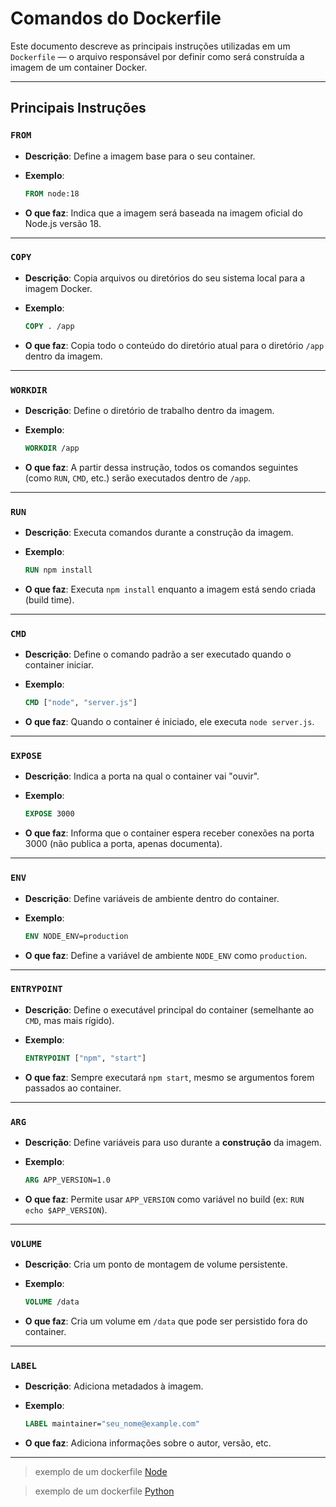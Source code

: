# Comandos do Dockerfile

Este documento descreve as principais instruções utilizadas em um `Dockerfile` — o arquivo responsável por definir como será construída a imagem de um container Docker.

---

##  Principais Instruções

### `FROM`

* **Descrição**: Define a imagem base para o seu container.
* **Exemplo**:

  ```dockerfile
  FROM node:18
  ```
* **O que faz**: Indica que a imagem será baseada na imagem oficial do Node.js versão 18.

---

### `COPY`

* **Descrição**: Copia arquivos ou diretórios do seu sistema local para a imagem Docker.
* **Exemplo**:

  ```dockerfile
  COPY . /app
  ```
* **O que faz**: Copia todo o conteúdo do diretório atual para o diretório `/app` dentro da imagem.

---

### `WORKDIR`

* **Descrição**: Define o diretório de trabalho dentro da imagem.
* **Exemplo**:

  ```dockerfile
  WORKDIR /app
  ```
* **O que faz**: A partir dessa instrução, todos os comandos seguintes (como `RUN`, `CMD`, etc.) serão executados dentro de `/app`.

---

### `RUN`

* **Descrição**: Executa comandos durante a construção da imagem.
* **Exemplo**:

  ```dockerfile
  RUN npm install
  ```
* **O que faz**: Executa `npm install` enquanto a imagem está sendo criada (build time).

---

### `CMD`

* **Descrição**: Define o comando padrão a ser executado quando o container iniciar.
* **Exemplo**:

  ```dockerfile
  CMD ["node", "server.js"]
  ```
* **O que faz**: Quando o container é iniciado, ele executa `node server.js`.

---

### `EXPOSE`

* **Descrição**: Indica a porta na qual o container vai "ouvir".
* **Exemplo**:

  ```dockerfile
  EXPOSE 3000
  ```
* **O que faz**: Informa que o container espera receber conexões na porta 3000 (não publica a porta, apenas documenta).

---

### `ENV`

* **Descrição**: Define variáveis de ambiente dentro do container.
* **Exemplo**:

  ```dockerfile
  ENV NODE_ENV=production
  ```
* **O que faz**: Define a variável de ambiente `NODE_ENV` como `production`.

---

### `ENTRYPOINT`

* **Descrição**: Define o executável principal do container (semelhante ao `CMD`, mas mais rígido).
* **Exemplo**:

  ```dockerfile
  ENTRYPOINT ["npm", "start"]
  ```
* **O que faz**: Sempre executará `npm start`, mesmo se argumentos forem passados ao container.

---

### `ARG`

* **Descrição**: Define variáveis para uso durante a **construção** da imagem.
* **Exemplo**:

  ```dockerfile
  ARG APP_VERSION=1.0
  ```
* **O que faz**: Permite usar `APP_VERSION` como variável no build (ex: `RUN echo $APP_VERSION`).

---

### `VOLUME`

* **Descrição**: Cria um ponto de montagem de volume persistente.
* **Exemplo**:

  ```dockerfile
  VOLUME /data
  ```
* **O que faz**: Cria um volume em `/data` que pode ser persistido fora do container.

---

### `LABEL`

* **Descrição**: Adiciona metadados à imagem.
* **Exemplo**:

  ```dockerfile
  LABEL maintainer="seu_nome@example.com"
  ```
* **O que faz**: Adiciona informações sobre o autor, versão, etc.

---

>exemplo de um dockerfile [Node](../docker-lab/01-dockerfile/projeto-node/Dockerfile)

>exemplo de um dockerfile [Python](../docker-lab/01-dockerfile/projeto-python/Dockerfile)
